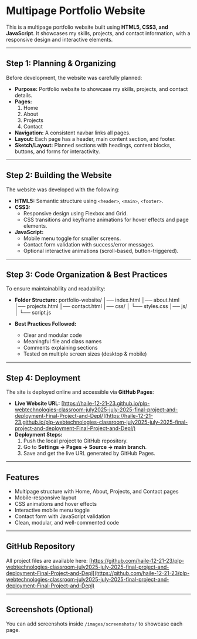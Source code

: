 # Multipage Portfolio Website

This is a multipage portfolio website built using **HTML5, CSS3, and JavaScript**.
It showcases my skills, projects, and contact information, with a responsive design and interactive elements.

---

## Step 1: Planning & Organizing
Before development, the website was carefully planned:

- **Purpose:** Portfolio website to showcase my skills, projects, and contact details.
- **Pages:**
  1. Home
  2. About
  3. Projects
  4. Contact
- **Navigation:** A consistent navbar links all pages.
- **Layout:** Each page has a header, main content section, and footer.
- **Sketch/Layout:** Planned sections with headings, content blocks, buttons, and forms for interactivity.

---

## Step 2: Building the Website
The website was developed with the following:

- **HTML5:** Semantic structure using `<header>`, `<main>`, `<footer>`.
- **CSS3:**
  - Responsive design using Flexbox and Grid.
  - CSS transitions and keyframe animations for hover effects and page elements.
- **JavaScript:**
  - Mobile menu toggle for smaller screens.
  - Contact form validation with success/error messages.
  - Optional interactive animations (scroll-based, button-triggered).

---

## Step 3: Code Organization & Best Practices
To ensure maintainability and readability:

- **Folder Structure:**
portfolio-website/
│── index.html
│── about.html
│── projects.html
│── contact.html
│── css/
│ └── styles.css
│── js/
│ └── script.js


- **Best Practices Followed:**
  - Clear and modular code
  - Meaningful file and class names
  - Comments explaining sections
  - Tested on multiple screen sizes (desktop & mobile)

---

## Step 4: Deployment
The site is deployed online and accessible via **GitHub Pages**:

- **Live Website URL:**
[https://haile-12-21-23.github.io/plp-webtechnologies-classroom-july2025-july-2025-final-project-and-deployment-Final-Project-and-Depl/](https://haile-12-21-23.github.io/plp-webtechnologies-classroom-july2025-july-2025-final-project-and-deployment-Final-Project-and-Depl/)
- **Deployment Steps:**
  1. Push the local project to GitHub repository.
  2. Go to **Settings → Pages → Source → main branch**.
  3. Save and get the live URL generated by GitHub Pages.

---

## Features
- Multipage structure with Home, About, Projects, and Contact pages
- Mobile-responsive layout
- CSS animations and hover effects
- Interactive mobile menu toggle
- Contact form with JavaScript validation
- Clean, modular, and well-commented code

---

## GitHub Repository
All project files are available here:
[https://github.com/haile-12-21-23/plp-webtechnologies-classroom-july2025-july-2025-final-project-and-deployment-Final-Project-and-Depl](https://github.com/haile-12-21-23/plp-webtechnologies-classroom-july2025-july-2025-final-project-and-deployment-Final-Project-and-Depl)

---

## Screenshots (Optional)
You can add screenshots inside `/images/screenshots/` to showcase each page.
